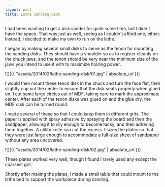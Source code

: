 ```yaml
---
layout: post
title: Lathe Sanding Disk
---
```

I had been wanting to get a disk sander for quite some time, but I didn't have
the space. That was just as well, seeing as I couldn't afford one, either.
Instead, I decided to make my own to run on the lathe.

I began by making several small disks to serve as the tenon for mounting the
sanding disks. They should have a shoulder so as to register cleanly on the
chuck jaws, and the tenon should be very near the minimum size of the jaws you
intend to use it with to maximize holding power.

![]({{ "assets/2014/02/lathe-sanding-disk/01.jpg" | absolute_url }})

I would then mount these tenon disk in the chuck and turn the face flat, then
slightly cup out the center to ensure that the disk seats properly when glued on.
I cut some large circles out of MDF, taking care to mark the approximate center.
After each of the tenon disks was glued on and the glue dry, the MDF disk can be
turned round.

I made several of these so that I could keep them in different grits. The paper
is applied with spray adhesive by spraying the board and then the sandpaper,
allowing it to dry enough to become tacky, and then adhering them together. A
utility knife can cut the excess. I sizes the plates so that they were just
large enough to accommodate a full-size sheet of sandpaper without any area
uncovered.

![]({{ "assets/2014/02/lathe-sanding-disk/02.jpg" | absolute_url }})

These plates worked very well, though I found I rarely used any except the
coarsest grit.

Shortly after making the plates, I made a small table that could mount to the
lathe bed to support the workpiece during sanding.
